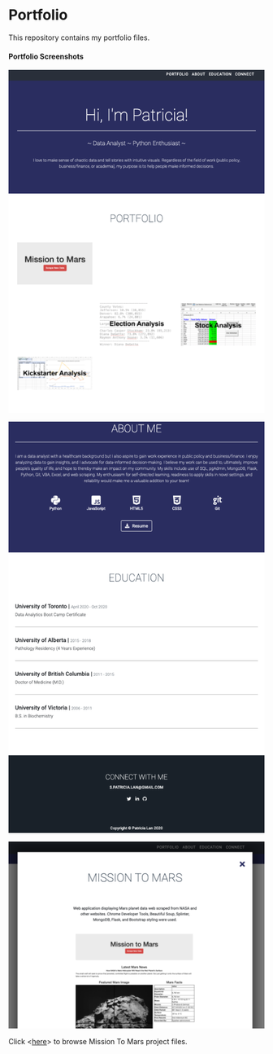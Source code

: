 # Portfolio

This repository contains my portfolio files. 

#### Portfolio Screenshots
![portfolioScreenshot1.png](screenshots/portfolioScreenshot1.png)

![portfolioScreenshot2.png](screenshots/portfolioScreenshot2.png)

![portfolioScreenshot3.png](screenshots/portfolioScreenshot3.png)

Click <[here](https://github.com/patricialan/Mission-to-Mars.git)> to browse Mission To Mars project files.
